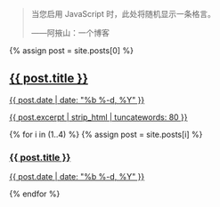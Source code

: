 <script type="text/javascript">
  function changeQuote(){
    var baseurl = "{{site.baseurl_root}}";
    var urlQuotes = baseurl + "/assets/data/quotes.json";
    $.ajax({
      url: urlQuotes,
      type: "GET",
      dataType: "JSON",
      success: function(msg){
        var quotes = msg;
        var i = Math.floor( Math.random()*(quotes.length) );
        var quote = quotes[i];
        document.getElementById("quoteLine").innerHTML = quote.text;
        document.getElementById("quoteAuthor").innerHTML = quote.author;
      },
      error: function(msg){alert(msg);}
    });
  };
  document.addEventListener("DOMContentLoaded", changeQuote);
</script>

<section>
<blockquote>
  <p id="quoteLine">当您启用 JavaScript 时，此处将随机显示一条格言。</p>
  <p>——<span id="quoteAuthor">阿掖山：一个博客</span></p>
</blockquote>
</section>

{% assign post = site.posts[0] %}
<section>
  <a href="{{ post.url | prepend:site.baseurl }}">
    <h1>{{ post.title }}</h1>
    <p>{{ post.date | date: "%b %-d, %Y" }}</p>
    <p>{{ post.excerpt | strip_html | tuncatewords: 80 }}</p>
  </a>
</section>

{% for i in (1..4) %}
{% assign post = site.posts[i] %}
<section>
  <a href="{{ post.url | prepend:site.baseurl }}">
    <h3>{{ post.title }}</h3>
    <p>{{ post.date | date: "%b %-d, %Y" }}</p>
  </a>
</section>
{% endfor %}
